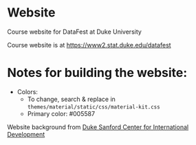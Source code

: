 # Website
Course website for DataFest at Duke University

Course website is at https://www2.stat.duke.edu/datafest

# Notes for building the website:

- Colors: 
  - To change, search & replace in `themes/material/static/css/material-kit.css`
  - Primary color: #005587
  
Website background from [Duke Sanford Center for International Development](https://dcid.sanford.duke.edu/midp/why-duke/)
